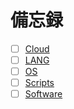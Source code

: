 # 備忘録
- [ ] [Cloud](https://github.com/thetaru/memorandum/tree/master/Cloud)
- [ ] [LANG](https://github.com/thetaru/memorandum/tree/master/LANG)
- [ ] [OS](https://github.com/thetaru/memorandum/tree/master/OS)
- [ ] [Scripts](https://github.com/thetaru/memorandum/tree/master/Scripts)
- [ ] [Software](https://github.com/thetaru/memorandum/tree/master/Software)
